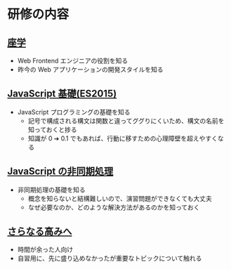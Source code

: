 # 研修の内容

## [座学](./practical)

- Web Frontend エンジニアの役割を知る
- 昨今の Web アプリケーションの開発スタイルを知る

## [JavaScript 基礎(ES2015)](./es2015_handson)

- JavaScript プログラミングの基礎を知る
  - 記号で構成される構文は関数と違ってググりにくいため、構文の名前を知っておくと捗る
  - 知識が 0 ➔ 0.1 でもあれば、行動に移すための心理障壁を超えやすくなる

## [JavaScript の非同期処理](./async_handson)

- 非同期処理の基礎を知る
  - 概念を知らないと結構難しいので、演習問題ができなくても大丈夫
  - なぜ必要なのか、どのような解決方法があるのかを知っておく

## [さらなる高みへ](./aim_high)

- 時間が余った人向け
- 自習用に、先に盛り込めなかったが重要なトピックについて触れる
